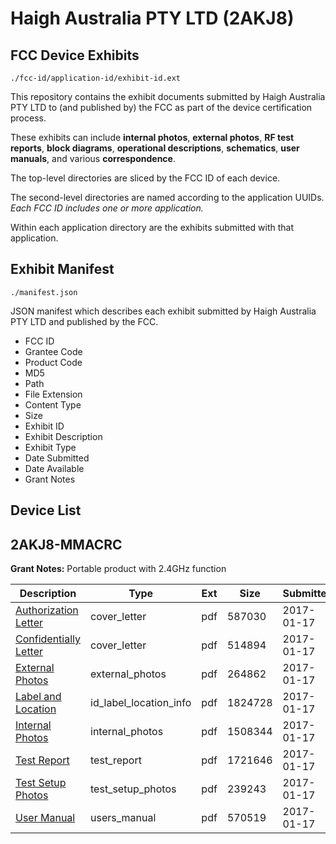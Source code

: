 # Haigh Australia PTY LTD (2AKJ8)
## FCC Device Exhibits

```
./fcc-id/application-id/exhibit-id.ext
```

This repository contains the exhibit documents submitted by Haigh Australia PTY LTD to (and published by) the FCC as part of the device certification process.

These exhibits can include **internal photos**, **external photos**, **RF test reports**, **block diagrams**, **operational descriptions**, **schematics**, **user manuals**, and various **correspondence**.

The top-level directories are sliced by the FCC ID of each device.

The second-level directories are named according to the application UUIDs. *Each FCC ID includes one or more application.*

Within each application directory are the exhibits submitted with that application. 

## Exhibit Manifest

```
./manifest.json
```

JSON manifest which describes each exhibit submitted by Haigh Australia PTY LTD and published by the FCC.

- FCC ID
- Grantee Code
- Product Code
- MD5
- Path
- File Extension
- Content Type
- Size
- Exhibit ID
- Exhibit Description
- Exhibit Type
- Date Submitted
- Date Available
- Grant Notes

## Device List
## 2AKJ8-MMACRC
**Grant Notes:** Portable product with 2.4GHz function

| Description | Type | Ext | Size | Submitted | Available |
| ----------- | ---- | --- | ---- | --------- | --------- |
| [Authorization Letter](2AKJ8-MMACRC/6bba69f07e1c43459e0ba6a781ef12dc/3261041.pdf) | cover_letter | pdf | 587030 | 2017-01-17 | 2017-01-17 |
| [Confidentially Letter](2AKJ8-MMACRC/6bba69f07e1c43459e0ba6a781ef12dc/3261042.pdf) | cover_letter | pdf | 514894 | 2017-01-17 | 2017-01-17 |
| [External Photos](2AKJ8-MMACRC/6bba69f07e1c43459e0ba6a781ef12dc/3261045.pdf) | external_photos | pdf | 264862 | 2017-01-17 | 2017-01-17 |
| [Label and Location](2AKJ8-MMACRC/6bba69f07e1c43459e0ba6a781ef12dc/3261047.pdf) | id_label_location_info | pdf | 1824728 | 2017-01-17 | 2017-01-17 |
| [Internal Photos](2AKJ8-MMACRC/6bba69f07e1c43459e0ba6a781ef12dc/3261046.pdf) | internal_photos | pdf | 1508344 | 2017-01-17 | 2017-01-17 |
| [Test Report](2AKJ8-MMACRC/6bba69f07e1c43459e0ba6a781ef12dc/3261050.pdf) | test_report | pdf | 1721646 | 2017-01-17 | 2017-01-17 |
| [Test Setup Photos](2AKJ8-MMACRC/6bba69f07e1c43459e0ba6a781ef12dc/3261049.pdf) | test_setup_photos | pdf | 239243 | 2017-01-17 | 2017-01-17 |
| [User Manual](2AKJ8-MMACRC/6bba69f07e1c43459e0ba6a781ef12dc/3261051.pdf) | users_manual | pdf | 570519 | 2017-01-17 | 2017-01-17 |
